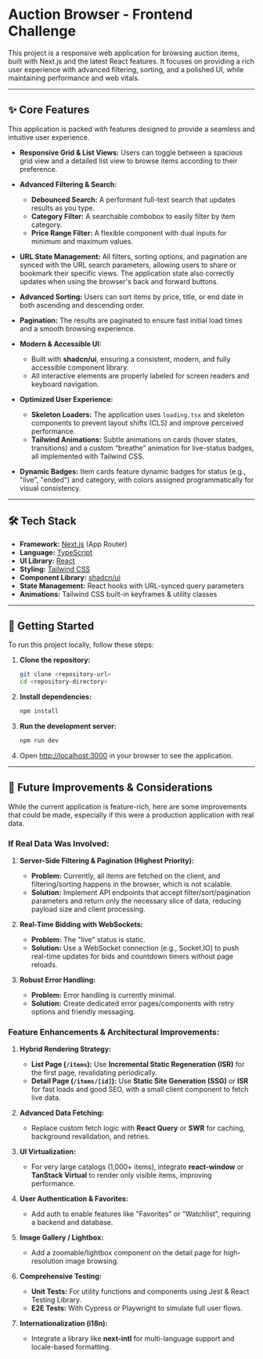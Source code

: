 # Auction Browser - Frontend Challenge

This project is a responsive web application for browsing auction items, built with Next.js and the latest React features. It focuses on providing a rich user experience with advanced filtering, sorting, and a polished UI, while maintaining performance and web vitals.

---

## ✨ Core Features

This application is packed with features designed to provide a seamless and intuitive user experience.

- **Responsive Grid & List Views:** Users can toggle between a spacious grid view and a detailed list view to browse items according to their preference.
- **Advanced Filtering & Search:**

  - **Debounced Search:** A performant full-text search that updates results as you type.
  - **Category Filter:** A searchable combobox to easily filter by item category.
  - **Price Range Filter:** A flexible component with dual inputs for minimum and maximum values.

- **URL State Management:** All filters, sorting options, and pagination are synced with the URL search parameters, allowing users to share or bookmark their specific views. The application state also correctly updates when using the browser's back and forward buttons.
- **Advanced Sorting:** Users can sort items by price, title, or end date in both ascending and descending order.
- **Pagination:** The results are paginated to ensure fast initial load times and a smooth browsing experience.
- **Modern & Accessible UI:**

  - Built with **shadcn/ui**, ensuring a consistent, modern, and fully accessible component library.
  - All interactive elements are properly labeled for screen readers and keyboard navigation.

- **Optimized User Experience:**

  - **Skeleton Loaders:** The application uses `loading.tsx` and skeleton components to prevent layout shifts (CLS) and improve perceived performance.
  - **Tailwind Animations:** Subtle animations on cards (hover states, transitions) and a custom “breathe” animation for live-status badges, all implemented with Tailwind CSS.

- **Dynamic Badges:** Item cards feature dynamic badges for status (e.g., "live", "ended") and category, with colors assigned programmatically for visual consistency.

---

## 🛠️ Tech Stack

- **Framework:** [Next.js](https://nextjs.org/) (App Router)
- **Language:** [TypeScript](https://www.typescriptlang.org/)
- **UI Library:** [React](https://reactjs.org/)
- **Styling:** [Tailwind CSS](https://tailwindcss.com/)
- **Component Library:** [shadcn/ui](https://ui.shadcn.com/)
- **State Management:** React hooks with URL-synced query parameters
- **Animations:** Tailwind CSS built-in keyframes & utility classes

---

## 🚀 Getting Started

To run this project locally, follow these steps:

1. **Clone the repository:**

   ```bash
   git clone <repository-url>
   cd <repository-directory>
   ```

2. **Install dependencies:**

   ```bash
   npm install
   ```

3. **Run the development server:**

   ```bash
   npm run dev
   ```

4. Open [http://localhost:3000](http://localhost:3000) in your browser to see the application.

---

## 🔮 Future Improvements & Considerations

While the current application is feature-rich, here are some improvements that could be made, especially if this were a production application with real data.

### If Real Data Was Involved:

1. **Server-Side Filtering & Pagination (Highest Priority):**

   - **Problem:** Currently, all items are fetched on the client, and filtering/sorting happens in the browser, which is not scalable.
   - **Solution:** Implement API endpoints that accept filter/sort/pagination parameters and return only the necessary slice of data, reducing payload size and client processing.

2. **Real-Time Bidding with WebSockets:**

   - **Problem:** The "live" status is static.
   - **Solution:** Use a WebSocket connection (e.g., Socket.IO) to push real-time updates for bids and countdown timers without page reloads.

3. **Robust Error Handling:**

   - **Problem:** Error handling is currently minimal.
   - **Solution:** Create dedicated error pages/components with retry options and friendly messaging.

### Feature Enhancements & Architectural Improvements:

1. **Hybrid Rendering Strategy:**

   - **List Page (`/items`):** Use **Incremental Static Regeneration (ISR)** for the first page, revalidating periodically.
   - **Detail Page (`/items/[id]`):** Use **Static Site Generation (SSG)** or **ISR** for fast loads and good SEO, with a small client component to fetch live data.

2. **Advanced Data Fetching:**

   - Replace custom fetch logic with **React Query** or **SWR** for caching, background revalidation, and retries.

3. **UI Virtualization:**

   - For very large catalogs (1,000+ items), integrate **react-window** or **TanStack Virtual** to render only visible items, improving performance.

4. **User Authentication & Favorites:**

   - Add auth to enable features like "Favorites" or "Watchlist", requiring a backend and database.

5. **Image Gallery / Lightbox:**

   - Add a zoomable/lightbox component on the detail page for high-resolution image browsing.

6. **Comprehensive Testing:**

   - **Unit Tests:** For utility functions and components using Jest & React Testing Library.
   - **E2E Tests:** With Cypress or Playwright to simulate full user flows.

7. **Internationalization (i18n):**

   - Integrate a library like **next-intl** for multi-language support and locale-based formatting.
